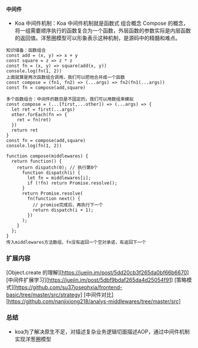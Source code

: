#### 中间件

- Koa 中间件机制：Koa 中间件机制就是函数式 组合概念 Compose 的概念，将⼀组需要顺序执⾏的函数复合为⼀个函数，外层函数的参数实际是内层函数的返回值。洋葱圈模型可以形象表示这种机制，是源码中的精髓和难点。

```
知识储备：函数组合
const add = (x, y) => x + y
const square = z => z * z
const fn = (x, y) => square(add(x, y))
console.log(fn(1, 2))
上⾯就算是两次函数组合调⽤，我们可以把他合并成⼀个函数
const compose = (fn1, fn2) => (...args) => fn2(fn1(...args))
const fn = compose(add,square)

多个函数组合：中间件的数⽬是不固定的，我们可以⽤数组来模拟
const compose = (...[first,...other]) => (...args) => {
  let ret = first(...args)
  other.forEach(fn => {
    ret = fn(ret)
  })
  return ret
}
const fn = compose(add,square)
console.log(fn(1, 2))
```

```
function compose(middlewares) {
  return function() {
    return dispatch(0); // 执⾏第0个
      function dispatch(i) {
        let fn = middlewares[i];
        if (!fn) return Promise.resolve();
      }
      return Promise.resolve(
        fn(function next() {
          // promise完成后，再执⾏下⼀个
          return dispatch(i + 1);
        })
      );
    }
  };
}
传入middlewares方法数组，fn没有返回一个空对承诺，有返回下一个
```

### 扩展内容

[Object.create 的理解][https://juejin.im/post/5dd20cb3f265da0bf66b6670]
[中间件扩展学习][https://juejin.im/post/5dbf9bdaf265da4d25054f91]
[策略模式][https://github.com/su37josephxia/frontend-basic/tree/master/src/strategy]
[中间件对⽐][https://github.com/nanjixiong218/analys-middlewares/tree/master/src]


### 总结

- koa为了解决原生不足，对描述复杂业务逻辑切面描述AOP，通过中间件机制实现洋葱圈模型